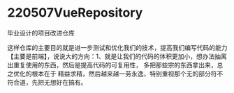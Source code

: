 # 220507VueRepository
毕业设计的项目改进仓库

这样仓库的主要目的就是进一步测试和优化我们的技术，提高我们编写代码的能力【主要是前端】，说说大的方向：1、就是让我们的代码的体积更加小，想办法抽离出重复使用的东西，然后是提高代码的可复用性，
多把那些宗的东西拿出来，总之优化的根本在于 精益求精，然后越来越一劳永逸，特别重视那个无的部分符不符合道，先把无想好在搞有。
